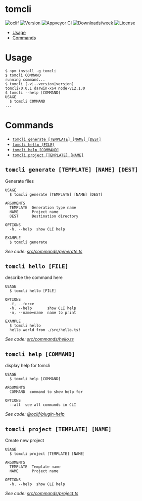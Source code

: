 tomcli
======



[![oclif](https://img.shields.io/badge/cli-oclif-brightgreen.svg)](https://oclif.io)
[![Version](https://img.shields.io/npm/v/tomcli.svg)](https://npmjs.org/package/tomcli)
[![Appveyor CI](https://ci.appveyor.com/api/projects/status/github/tomilenko/tomcli?branch=master&svg=true)](https://ci.appveyor.com/project/tomilenko/tomcli/branch/master)
[![Downloads/week](https://img.shields.io/npm/dw/tomcli.svg)](https://npmjs.org/package/tomcli)
[![License](https://img.shields.io/npm/l/tomcli.svg)](https://github.com/tomilenko/tomcli/blob/master/package.json)

<!-- toc -->
* [Usage](#usage)
* [Commands](#commands)
<!-- tocstop -->
# Usage
<!-- usage -->
```sh-session
$ npm install -g tomcli
$ tomcli COMMAND
running command...
$ tomcli (-v|--version|version)
tomcli/0.0.1 darwin-x64 node-v12.1.0
$ tomcli --help [COMMAND]
USAGE
  $ tomcli COMMAND
...
```
<!-- usagestop -->
# Commands
<!-- commands -->
* [`tomcli generate [TEMPLATE] [NAME] [DEST]`](#tomcli-generate-template-name-dest)
* [`tomcli hello [FILE]`](#tomcli-hello-file)
* [`tomcli help [COMMAND]`](#tomcli-help-command)
* [`tomcli project [TEMPLATE] [NAME]`](#tomcli-project-template-name)

## `tomcli generate [TEMPLATE] [NAME] [DEST]`

Generate files

```
USAGE
  $ tomcli generate [TEMPLATE] [NAME] [DEST]

ARGUMENTS
  TEMPLATE  Generation type name
  NAME      Project name
  DEST      Destination directory

OPTIONS
  -h, --help  show CLI help

EXAMPLE
  $ tomcli generate
```

_See code: [src/commands/generate.ts](https://github.com/tomilenko/tomcli/blob/v0.0.1/src/commands/generate.ts)_

## `tomcli hello [FILE]`

describe the command here

```
USAGE
  $ tomcli hello [FILE]

OPTIONS
  -f, --force
  -h, --help       show CLI help
  -n, --name=name  name to print

EXAMPLE
  $ tomcli hello
  hello world from ./src/hello.ts!
```

_See code: [src/commands/hello.ts](https://github.com/tomilenko/tomcli/blob/v0.0.1/src/commands/hello.ts)_

## `tomcli help [COMMAND]`

display help for tomcli

```
USAGE
  $ tomcli help [COMMAND]

ARGUMENTS
  COMMAND  command to show help for

OPTIONS
  --all  see all commands in CLI
```

_See code: [@oclif/plugin-help](https://github.com/oclif/plugin-help/blob/v2.2.1/src/commands/help.ts)_

## `tomcli project [TEMPLATE] [NAME]`

Create new project

```
USAGE
  $ tomcli project [TEMPLATE] [NAME]

ARGUMENTS
  TEMPLATE  Template name
  NAME      Project name

OPTIONS
  -h, --help  show CLI help
```

_See code: [src/commands/project.ts](https://github.com/tomilenko/tomcli/blob/v0.0.1/src/commands/project.ts)_
<!-- commandsstop -->
